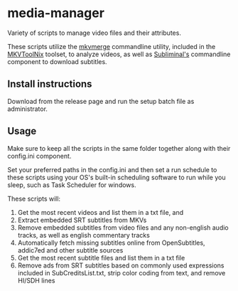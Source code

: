 # media-manager
Variety of scripts to manage video files and their attributes.

These scripts utilize the [mkvmerge](https://mkvtoolnix.download/doc/mkvmerge.html) commandline utility, included 
in the [MKVToolNix](https://mkvtoolnix.download/) toolset, to analyze videos, as well as [Subliminal's](https://subliminal.readthedocs.io/en/latest/) commandline component to download subtitles.

## Install instructions
Download from the release page and run the setup batch file as administrator.

## Usage
Make sure to keep all the scripts in the same folder together along with their config.ini component.

Set your preferred paths in the config.ini and then set a run schedule to these scripts using your
OS's built-in scheduling software to run while you sleep, such as Task Scheduler for windows.

These scripts will:

1. Get the most recent videos and list them in a txt file, and
2. Extract embedded SRT subtitles from MKVs
3. Remove embedded subtitles from video files and any non-english audio tracks, as well as english commentary tracks
4. Automatically fetch missing subtitles online from OpenSubtitles, addic7ed and other subtitle sources
5. Get the most recent subtitle files and list them in a txt file
6. Remove ads from SRT subtitles based on commonly used expressions included in SubCreditsList.txt, strip color coding from text, and remove HI/SDH lines
